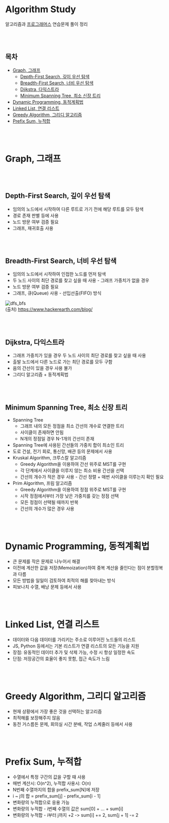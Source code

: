 # Algorithm Study

알고리즘과 [프로그래머스](https://programmers.co.kr) 연습문제 풀이 정리

<br></br>

## 목차

-   [Graph, 그래프](#graph-그래프)
    -   [Depth-First Search, 깊이 우선 탐색](#depth-first-search-깊이-우선-탐색)
    -   [Breadth-First Search, 너비 우선 탐색](#breadth-first-search-너비-우선-탐색)
    -   [Dijkstra, 다익스트라](#dijkstra-다익스트라)
    -   [Minimum Spanning Tree, 최소 신장 트리](#minimum-spanning-tree-최소-신장-트리)
-   [Dynamic Programming, 동적계획법](#dynamic-programming-동적계획법)
-   [Linked List, 연결 리스트](#linked-list-연결-리스트)
-   [Greedy Algorithm, 그리디 알고리즘](#greedy-algorithm-그리디-알고리즘)
-   [Prefix Sum, 누적합](#prefix-sum-누적합)

<br></br>

# Graph, 그래프

<br></br>

## Depth-First Search, 깊이 우선 탐색

-   임의의 노드에서 시작하여 다른 루트로 가기 전에 해당 루트를 모두 탐색
-   경로 존재 판별 등에 사용
-   노드 방문 여부 검증 필요
-   그래프, 재귀호출 사용

<br></br>

## Breadth-First Search, 너비 우선 탐색

-   임의의 노드에서 시작하여 인접한 노드를 먼저 탐색
-   두 노드 사이의 최단 경로를 찾고 싶을 때 사용 - 그래프 가중치가 없을 경우
-   노드 방문 여부 검증 필요
-   그래프, 큐(Queue) 사용 - 선입선출(FIFO) 방식

![dfs_bfs](https://www.hackerearth.com/blog/wp-content/uploads/2015/05/dfsbfs_animation_final.gif)  
(출처) https://www.hackerearth.com/blog/

<br></br>

## Dijkstra, 다익스트라

-   그래프 가중치가 있을 경우 두 노드 사이의 최단 경로를 찾고 싶을 때 사용
-   출발 노드에서 다른 노드로 가는 최단 경로를 모두 구함
-   음의 간선이 있을 경우 사용 불가
-   그리디 알고리즘 + 동적계획법

<br></br>

## Minimum Spanning Tree, 최소 신장 트리

-   Spanning Tree
    -   그래프 내의 모든 정점을 최소 간선의 개수로 연결한 트리
    -   사이클이 존재하면 안됨
    -   N개의 정점일 경우 N-1개의 간선이 존재
-   Spanning Tree에 사용된 간선들의 가중치 합이 최소인 트리
-   도로 건설, 전기 회로, 통신망, 배관 등의 문제에서 사용
-   Kruskal Algorithm, 크루스칼 알고리즘
    -   Greedy Algorithm을 이용하여 간선 위주로 MST를 구현
    -   각 단계에서 사이클을 이루지 않는 최소 비용 간선을 선택
    -   간선의 개수가 적은 경우 사용 - 간선 정렬 + 매번 사이클을 이루는지 확인 필요
-   Prim Algorithm, 프림 알고리즘
    -   Greedy Algorithm을 이용하여 정점 위주로 MST를 구현
    -   시작 정점에서부터 가장 낮은 가중치를 갖는 정점 선택
    -   모든 정점이 선택될 때까지 반복
    -   간선의 개수가 많은 경우 사용

<br></br>

# Dynamic Programming, 동적계획법

-   큰 문제를 작은 문제로 나누어서 해결
-   이전에 계산한 값을 저장(Memoization)하여 중복 계산을 줄인다는 점이 분할정복과 다름
-   모든 방법을 일일이 검토하여 최적의 해를 찾아내는 방식
-   피보나치 수열, 배낭 문제 등에서 사용

<br></br>

# Linked List, 연결 리스트

-   데이터와 다음 데이터를 가리키는 주소로 이루어진 노드들의 리스트
-   JS, Python 등에서는 기본 리스트가 연결 리스트의 모든 기능을 지원
-   장점: 유동적인 데이터 추가 및 삭제 가능, 수정 시 항상 일정한 속도
-   단점: 저장공간의 효율이 좋지 못함, 접근 속도가 느림

<br></br>

# Greedy Algorithm, 그리디 알고리즘

-   현재 상황에서 가장 좋은 것을 선택하는 알고리즘
-   최적해를 보장해주지 않음
-   동전 거스름돈 문제, 회의실 시간 분배, 작업 스케줄러 등에서 사용

<br></br>

# Prefix Sum, 누적합

-   수열에서 특정 구간의 값을 구할 때 사용
-   매번 계산시: O(n^2), 누적합 사용시: O(n)
-   N번째 수열까지의 합을 prefix_sum[N]에 저장
-   i ~ j의 합 = prefix_sum[j] - prefix_sum[i - 1]
-   변화량의 누적합으로 응용 가능
-   변화량의 누적합 - i번째 수열의 값은 sum[0] + ... + sum[i]
-   변화량의 누적합 - i부터 j까지 +2 -> sum[i] += 2, sum[j + 1] -= 2

